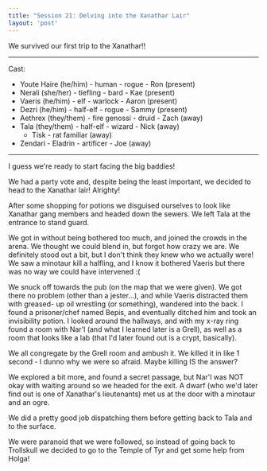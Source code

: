 ```yaml
---
title: "Session 21: Delving into the Xanathar Lair"
layout: 'post'
---
```


We survived our first trip to the Xanathar!!

---

Cast:

* Youte Haire (he/him) - human - rogue - Ron (present)
* Nerali (she/her) - tiefling - bard - Kae (present)
* Vaeris (he/him) - elf - warlock - Aaron (present)
* Dezri (he/him) - half-elf - rogue - Sammy (present)
* Aethrex (they/them) - fire genossi - druid - Zach (away)
* Tala (they/them) - half-elf - wizard - Nick (away)
    * Tisk - rat familiar (away)
* Zendari - Eladrin - artificer - Joe (away)

---

I guess we're ready to start facing the big baddies!

We had a party vote and, despite being the least important, we decided to head
to the Xanathar lair! Alrighty!

After some shopping for potions we disguised ourselves to look like Xanathar
gang members and headed down the sewers. We left Tala at the entrance to stand
guard.

We got in without being bothered too much, and joined the crowds in the arena.
We thought we could blend in, but forgot how crazy we are. We definitely stood
out a bit, but I don't think they knew who we actually were! We saw a minotaur
kill a halfling, and I know it bothered Vaeris but there was no way we could
have intervened :(

We snuck off towards the pub (on the map that we were given). We got there no
problem (other than a jester...), and while Vaeris distracted them with greased-
up oil wrestling (or something), wandered into the back. I found a prisoner/chef
named Bepis, and eventually ditched him and took an invisibility potion. I
looked around the hallways, and with my x-ray ring found a room with Nar'l (and
what I learned later is a Grell), as well as a room that looks like a lab (that
I'd later found out is a crypt, basically).

We all congregate by the Grell room and ambush it. We killed it in like 1
second - I dunno why we were so afraid. Maybe killing IS the answer?

We explored a bit more, and found a secret passage, but Nar'l was NOT okay with
waiting around so we headed for the exit. A dwarf (who we'd later find out is
one of Xanathar's lieutenants) met us at the door with a minotaur and an ogre.

We did a pretty good job dispatching them before getting back to Tala and to
the surface.

We were paranoid that we were followed, so instead of going back to Trollskull
we decided to go to the Temple of Tyr and get some help from Holga!
